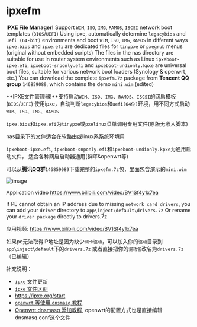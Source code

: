 # ipxefm
**IPXE File Manager!** Support `WIM`, `ISO`, `IMG`, `RAMOS`, `ISCSI` network boot templates (`BIOS`/`UEFI`)
Using ipxe, automatically determine `legacybios` and `uefi (64-bit)` environments and boot `WIM`, `ISO`, `IMG`, `RAMOS` in different ways
`ipxe.bios` and `ipxe.efi` are dedicated files for `tinypxe` or `pxegrub` menus (original without embedded scripts)
The files in the nas directory are suitable for use in router system environments such as Linux
`ipxeboot-ipxe.efi`, `ipxeboot-snponly.efi` and `ipxeboot-undionly.kpxe` are universal boot files, suitable for various network boot loaders (Synology & openwrt, etc.)
You can download the complete `ipxefm.7z` package from **Tencent QQ group** `146859089`, which contains the demo `mini.wim` (edited)

**IPXE文件管理器!**支持启动`WIM`、`ISO`、`IMG`、`RAMOS`、`ISCSI`的网启模板(`BIOS`/`UEFI`)
使用ipxe，自动判断`legacybios`和`uefi(64位)`环境，用不同方式启动`WIM`、`ISO`、`IMG`、`RAMOS`

`ipxe.bios`和`ipxe.efi`为`tinypxe`或`pxelinux`菜单调用专用文件(原版无嵌入脚本)

nas目录下的文件适合在软路由或linux系系统环境用

`ipxeboot-ipxe.efi`, `ipxeboot-snponly.efi`和`ipxeboot-undionly.kpxe`为通用启动文件，
适合各种网启启动器通用(群晖&openwrt等)


可以从**腾讯QQ群**`146859089`下载完整的`ipxefm.7z`包，里面包含演示的`mini.wim`


![image](https://github.com/zwj4031/ipxefm/blob/main/bin/ipxefm.gif)

Application video <https://www.bilibili.com/video/BV1Sf4y1x7ea>

If PE cannot obtain an IP address due to missing `network card drivers`, you can add your `driver` directory to `app\inject\default\drivers.7z`
Or rename your `driver package` directly to drivers.7z

应用视频: <https://www.bilibili.com/video/BV1Sf4y1x7ea>

如果pe无法取得IP地址是因为缺少`网卡驱动`，可以加入你的`驱动`目录到`app\inject\default`下的`drivers.7z`
或者直接把你的`驱动包`改名为`drivers.7z`（已编辑）

补充说明：
- [`ipxe` 文件更新](http://wuyou.net/forum.php?mod=viewthread&tid=418863)
- [`ipxe` 文件区别](http://wuyou.net/forum.php?mod=viewthread&tid=418863&page=1#pid3972035)
- <https://ipxe.org/start>
- [`openwrt` 等使用 `dnsmasq` 教程](doc/dnsmasq.md)
- [Openwrt dnsmasq 添加教程](https://www.bilibili.com/video/BV1AX4y1K7Hz), openwrt的配置方式也是直接编辑dnsmasq.conf这个文件
